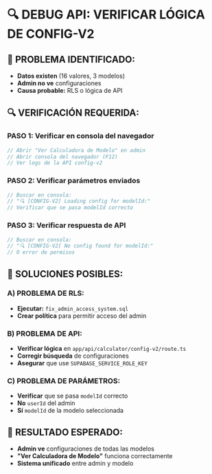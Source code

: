 # 🔍 DEBUG API: VERIFICAR LÓGICA DE CONFIG-V2

## 🎯 PROBLEMA IDENTIFICADO:
- **Datos existen** (16 valores, 3 modelos)
- **Admin no ve** configuraciones
- **Causa probable:** RLS o lógica de API

## 🔍 VERIFICACIÓN REQUERIDA:

### PASO 1: Verificar en consola del navegador
```javascript
// Abrir "Ver Calculadora de Modelo" en admin
// Abrir consola del navegador (F12)
// Ver logs de la API config-v2
```

### PASO 2: Verificar parámetros enviados
```javascript
// Buscar en consola:
// "🔍 [CONFIG-V2] Loading config for modelId:"
// Verificar que se pasa modelId correcto
```

### PASO 3: Verificar respuesta de API
```javascript
// Buscar en consola:
// "🔍 [CONFIG-V2] No config found for modelId:"
// O error de permisos
```

## 🚀 SOLUCIONES POSIBLES:

### A) PROBLEMA DE RLS:
- **Ejecutar:** `fix_admin_access_system.sql`
- **Crear política** para permitir acceso del admin

### B) PROBLEMA DE API:
- **Verificar lógica** en `app/api/calculator/config-v2/route.ts`
- **Corregir búsqueda** de configuraciones
- **Asegurar** que use `SUPABASE_SERVICE_ROLE_KEY`

### C) PROBLEMA DE PARÁMETROS:
- **Verificar** que se pasa `modelId` correcto
- **No** `userId` del admin
- **Sí** `modelId` de la modelo seleccionada

## 🎯 RESULTADO ESPERADO:
- **Admin ve** configuraciones de todas las modelos
- **"Ver Calculadora de Modelo"** funciona correctamente
- **Sistema unificado** entre admin y modelo
